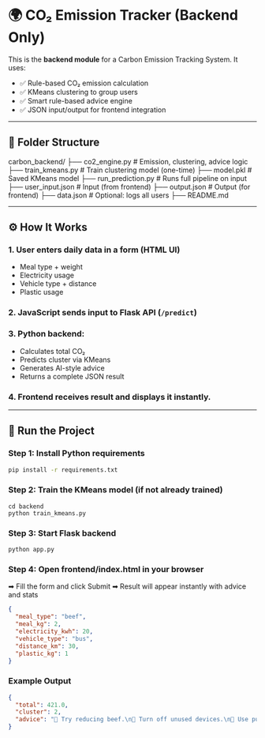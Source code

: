 # 🌍 CO₂ Emission Tracker (Backend Only)

This is the **backend module** for a Carbon Emission Tracking System. It uses:

- ✅ Rule-based CO₂ emission calculation
- ✅ KMeans clustering to group users
- ✅ Smart rule-based advice engine
- ✅ JSON input/output for frontend integration

---

## 📁 Folder Structure

carbon_backend/
├── co2_engine.py # Emission, clustering, advice logic
├── train_kmeans.py # Train clustering model (one-time)
├── model.pkl # Saved KMeans model
├── run_prediction.py # Runs full pipeline on input
├── user_input.json # Input (from frontend)
├── output.json # Output (for frontend)
├── data.json # Optional: logs all users
├── README.md


---

## ⚙️ How It Works

### 1. User enters daily data in a form (HTML UI)

- Meal type + weight
- Electricity usage
- Vehicle type + distance
- Plastic usage

### 2. JavaScript sends input to Flask API (`/predict`)
### 3. Python backend:
- Calculates total CO₂
- Predicts cluster via KMeans
- Generates AI-style advice
- Returns a complete JSON result

### 4. Frontend receives result and displays it instantly.

---

## 🚀 Run the Project

### Step 1: Install Python requirements

```bash
pip install -r requirements.txt
```

### Step 2: Train the KMeans model (if not already trained)
```
cd backend
python train_kmeans.py
```
### Step 3: Start Flask backend
```
python app.py
```

### Step 4: Open frontend/index.html in your browser
➡ Fill the form and click Submit
➡ Result will appear instantly with advice and stats
``` json
{
  "meal_type": "beef",
  "meal_kg": 2,
  "electricity_kwh": 20,
  "vehicle_type": "bus",
  "distance_km": 30,
  "plastic_kg": 1
}
```
### Example Output
``` json
{
  "total": 421.0,
  "cluster": 2,
  "advice": "🥩 Try reducing beef.\n🔌 Turn off unused devices.\n🚌 Use public transport.\n🧴 Reuse plastic containers."
}
```
